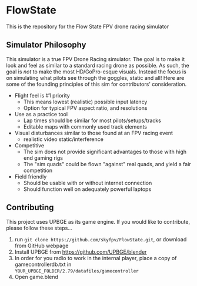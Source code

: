 # FlowState
This is the repository for the Flow State FPV drone racing simulator 


## Simulator Philosophy

This simulator is a true FPV Drone Racing simulator. The goal is to make it look and feel as similar to a standard racing drone as possible. As such, the goal is *not* to make the most HD/GoPro-esque visuals. Instead the focus is on simulating what pilots see through the goggles, static and all! Here are some of the founding principles of this sim for contributors' consideration. 
- Flight feel is #1 priority
  - This means lowest (realistic) possible input latency
  - Option for typical FPV aspect ratio, and resolutions
- Use as a practice tool
  - Lap times should be similar for most pilots/setups/tracks
  - Editable maps with commonly used track elements
- Visual disturbances similar to those found at an FPV racing event
  - realistic video static/interference
- Competitive
  - The sim does not provide significant advantages to those with high end gaming rigs
  - The "sim quads" could be flown "against" real quads, and yield a fair competition
- Field friendly
  - Should be usable with or without internet connection
  - Should function well on adequately powerful laptops


## Contributing

This project uses UPBGE as its game engine. If you would like to contribute, please follow these steps...
1. run ```git clone https://github.com/skyfpv/FlowState.git```, or download from GitHub webpage
2. Install UPBGE from https://github.com/UPBGE/blender
3. In order for you radio to work in the internal player, place a copy of gamecontrollerdb.txt in ```YOUR_UPBGE_FOLDER/2.79/datafiles/gamecontroller```
4. Open game.blend
